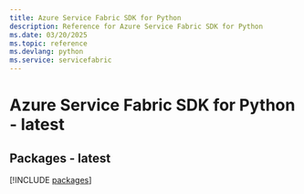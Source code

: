 ```yaml
---
title: Azure Service Fabric SDK for Python
description: Reference for Azure Service Fabric SDK for Python
ms.date: 03/20/2025
ms.topic: reference
ms.devlang: python
ms.service: servicefabric
---
```

# Azure Service Fabric SDK for Python - latest
## Packages - latest
[!INCLUDE [packages](service-fabric-index.md)]